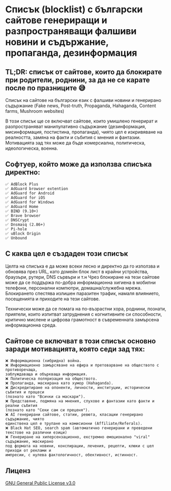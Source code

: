 # Списък (blocklist) с български сайтове генериращи и разпространяващи фалшиви новини и съдържание, пропаганда, дезинформация

## TL;DR: списък от сайтове, които да блокирате при родители, роднини, за да не се карате после по празниците 😅

  Списък на сайтове на български език с фалшиви новини и генерирано съдържание (Fake news, Post-truth, Propaganda, Hahaganda, Content farms, Mushroom websites)

  В този списък ще се включват сайтове, които умишлено генерират и разпространяват манипулативно съдържание (дезинформация, мисинформация, постистина, пропаганда),
чиято цел е изкривяване на реалността, замяна на факти и събития с мнения и фантазии. Мотивацията зад тях може да бъде комерсиална, политическа, идеологическа, военна.

## Софтуер, който може да използва списъка директно:

    ✅ АdBlock Plus
    ✅ AdGuard browser extention
    ✅ AdGuard for Android
    ✅ AdGuard for iOS
    ✅ AdGuard for Windows
    ✅ AdGuard Home
    ✅ BIND (9.10+)
    ✅ Brave browser
    ✅ DNSCrypt
    ✅ Dnsmasq (2.86+)
    ✅ Pi-hole
    ✅ uBlock Origin
    ✅ Unbound

## С каква цел е създаден този списък

  Целта на списъка е да може всеки лесно и директно да го използва и обновява през URL, като домейн блок лист в крайни устройства, браузъри, рутери, DNS сървъри и т.н
Чрез блокиране на тези сайтове може да се поддържа по-добра информационна хигиена в мобилни телефони, персонални компютри, домашна/служебна мрежа.
Блокирането спестява излишен паразитен трафик, намаля влиянието, посещенията и приходите на тези сайтове.
  
  Технически може да се помага на по-възрастни хора, роднини, познати, приятели, които изпитват затруднения с когнитивните си способности,
критично мислене и цифрова грамотност в съвременната замърсена информационна среда.

## Сайтове се включват в този списък основно заради мотивацията, която седи зад тях:

    ❌ Информационна (хибридна) война.
    ❌ Информационно замърсяване на ефира и претоварване на обществото с противоречаща,
    заблуждаваща и объркваща информация.
    ❌ Политическа поляризация на обществото.
    ❌ Пропаганда, маскирана като хумор (Hahaganda).
    ❌ Дискредитиране на опоненти, личности, институции, исторически събития и процеси
    (познато като "Всички са маскари").
    ❌ Представяне, подмяна на мнения, слухове и фантазии като факти и реални събития
    (познато като "Секи сам си преценя").
    ❌ AI генерирани сайтове, статии, ревюта, класации генерирано съдържание, чиято
    единствена цел е трупане на комисионни (Affiliate/Referals).
    ❌ Black Hat SEO, search spam (автоматично генерирани и преведени текстове на различни езици)
    ❌ Генериране на хиперсензационно, екстремно емоционално "viral" съдържание, маскирано
    под формата на новини, конспирации, лечения, рецепти, клюки с цел приходи от реклами и
    импресии, с нулева фактологичност, обективност, истинност.

## Лиценз

[GNU General Public License v3.0](https://www.gnu.org/licenses/gpl-3.0.html)

  
